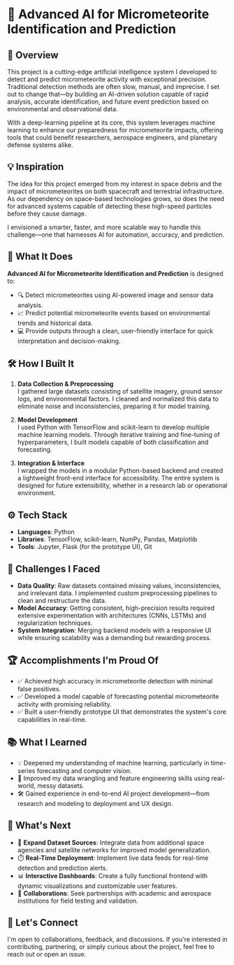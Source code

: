 # 🌌 Advanced AI for Micrometeorite Identification and Prediction

## 🚀 Overview

This project is a cutting-edge artificial intelligence system I developed to detect and predict micrometeorite activity with exceptional precision. Traditional detection methods are often slow, manual, and imprecise. I set out to change that—by building an AI-driven solution capable of rapid analysis, accurate identification, and future event prediction based on environmental and observational data.

With a deep-learning pipeline at its core, this system leverages machine learning to enhance our preparedness for micrometeorite impacts, offering tools that could benefit researchers, aerospace engineers, and planetary defense systems alike.



## 💡 Inspiration

The idea for this project emerged from my interest in space debris and the impact of micrometeorites on both spacecraft and terrestrial infrastructure. As our dependency on space-based technologies grows, so does the need for advanced systems capable of detecting these high-speed particles before they cause damage.

I envisioned a smarter, faster, and more scalable way to handle this challenge—one that harnesses AI for automation, accuracy, and prediction.



## 🧠 What It Does

**Advanced AI for Micrometeorite Identification and Prediction** is designed to:

- 🔍 Detect micrometeorites using AI-powered image and sensor data analysis.
- 📈 Predict potential micrometeorite events based on environmental trends and historical data.
- 💻 Provide outputs through a clean, user-friendly interface for quick interpretation and decision-making.



## 🛠️ How I Built It

1. **Data Collection & Preprocessing**  
   I gathered large datasets consisting of satellite imagery, ground sensor logs, and environmental factors. I cleaned and normalized this data to eliminate noise and inconsistencies, preparing it for model training.

2. **Model Development**  
   I used Python with TensorFlow and scikit-learn to develop multiple machine learning models. Through iterative training and fine-tuning of hyperparameters, I built models capable of both classification and forecasting.

3. **Integration & Interface**  
   I wrapped the models in a modular Python-based backend and created a lightweight front-end interface for accessibility. The entire system is designed for future extensibility, whether in a research lab or operational environment.


## ⚙️ Tech Stack

- **Languages**: Python  
- **Libraries**: TensorFlow, scikit-learn, NumPy, Pandas, Matplotlib  
- **Tools**: Jupyter, Flask (for the prototype UI), Git



## 🧗 Challenges I Faced

- **Data Quality**: Raw datasets contained missing values, inconsistencies, and irrelevant data. I implemented custom preprocessing pipelines to clean and restructure the data.
- **Model Accuracy**: Getting consistent, high-precision results required extensive experimentation with architectures (CNNs, LSTMs) and regularization techniques.
- **System Integration**: Merging backend models with a responsive UI while ensuring scalability was a demanding but rewarding process.



## 🏆 Accomplishments I'm Proud Of

- ✅ Achieved high accuracy in micrometeorite detection with minimal false positives.
- ✅ Developed a model capable of forecasting potential micrometeorite activity with promising reliability.
- ✅ Built a user-friendly prototype UI that demonstrates the system's core capabilities in real-time.



## 📚 What I Learned

- 💡 Deepened my understanding of machine learning, particularly in time-series forecasting and computer vision.
- 🧪 Improved my data wrangling and feature engineering skills using real-world, messy datasets.
- 🛠️ Gained experience in end-to-end AI project development—from research and modeling to deployment and UX design.



## 🔭 What's Next

- 📡 **Expand Dataset Sources**: Integrate data from additional space agencies and satellite networks for improved model generalization.
- ⏱️ **Real-Time Deployment**: Implement live data feeds for real-time detection and prediction alerts.
- 📊 **Interactive Dashboards**: Create a fully functional frontend with dynamic visualizations and customizable user features.
- 🤝 **Collaborations**: Seek partnerships with academic and aerospace institutions for field testing and validation.



## 🤝 Let's Connect

I'm open to collaborations, feedback, and discussions. If you're interested in contributing, partnering, or simply curious about the project, feel free to reach out or open an issue.

